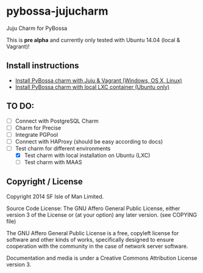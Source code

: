 pybossa-jujucharm
=================

Juju Charm for PyBossa

This is **pre alpha** and currently only tested with Ubuntu 14.04 (local & Vagrant)!

## Install instructions

* [Install PyBossa charm with Juju & Vagrant (Windows, OS X, Linux)](INSTALL-Vagrant-trusty.md)
* [Install PyBossa charm with local LXC container (Ubuntu only)](INSTALL-local-trusty.md)

## TO DO:
- [ ] Connect with PostgreSQL Charm
- [ ] Charm for Precise
- [ ] Integrate PGPool
- [ ] Connect with HAProxy (should be easy according to docs)
- [ ] Test charm for different environments
  - [x] Test charm with local installation on Ubuntu (LXC)
  - [ ] Test charm with MAAS

## Copyright / License

Copyright 2014 SF Isle of Man Limited. 

Source Code License: The GNU Affero General Public License, either version 3 of the License
or (at your option) any later version. (see COPYING file)

The GNU Affero General Public License is a free, copyleft license for
software and other kinds of works, specifically designed to ensure
cooperation with the community in the case of network server software.

Documentation and media is under a Creative Commons Attribution License version
3.